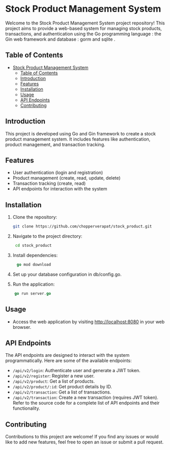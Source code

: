 # Stock Product Management System

Welcome to the Stock Product Management System project repository! This project aims to provide a web-based system for managing stock products, transactions, and authentication using the Go programming language : the Gin web framework and database : gorm and sqlite .

## Table of Contents

- [Stock Product Management System](#stock-product-management-system)
  - [Table of Contents](#table-of-contents)
  - [Introduction](#introduction)
  - [Features](#features)
  - [Installation](#installation)
  - [Usage](#usage)
  - [API Endpoints](#api-endpoints)
  - [Contributing](#contributing)

## Introduction

This project is developed using Go and Gin framework to create a stock product management system. It includes features like authentication, product management, and transaction tracking.

## Features

- User authentication (login and registration)
- Product management (create, read, update, delete)
- Transaction tracking (create, read)
- API endpoints for interaction with the system

## Installation

1. Clone the repository:

   ```bash
   git clone https://github.com/chopperverapat/stock_product.git


2. Navigate to the project directory:
   ```bash
    cd stock_product

3. Install dependencies:
```go
     go mod download
```

4. Set up your database configuration in db/config.go.


5. Run the application:
 ```go
     go run server.go
```


## Usage

- Access the web application by visiting [http://localhost:8080](http://localhost:8080) in your web browser.

## API Endpoints

The API endpoints are designed to interact with the system programmatically. Here are some of the available endpoints:

- `/api/v2/login`: Authenticate user and generate a JWT token.
- `/api/v2/register`: Register a new user.
- `/api/v2/product`: Get a list of products.
- `/api/v2/product/:id`: Get product details by ID.
- `/api/v2/transaction`: Get a list of transactions.
- `/api/v2/transaction`: Create a new transaction (requires JWT token).
Refer to the source code for a complete list of API endpoints and their functionality.

## Contributing

Contributions to this project are welcome! If you find any issues or would like to add new features, feel free to open an issue or submit a pull request.

